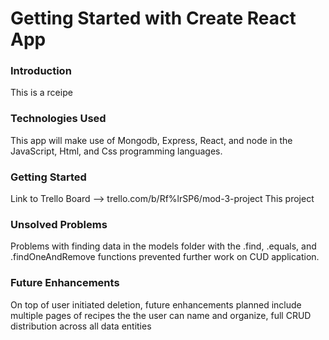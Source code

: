 # Getting Started with Create React App

### Introduction

This is a rceipe

### Technologies Used

This app will make use of Mongodb, Express, React, and node in the JavaScript, Html, and Css programming languages.

### Getting Started

Link to Trello Board --> trello.com/b/Rf%lrSP6/mod-3-project
This project

### Unsolved Problems

Problems with finding data in the models folder with the .find, .equals, and .findOneAndRemove functions prevented further work on CUD application.

### Future Enhancements

On top of user initiated deletion, future enhancements planned include multiple pages of recipes the the user can name and organize, full CRUD distribution across all data entities
